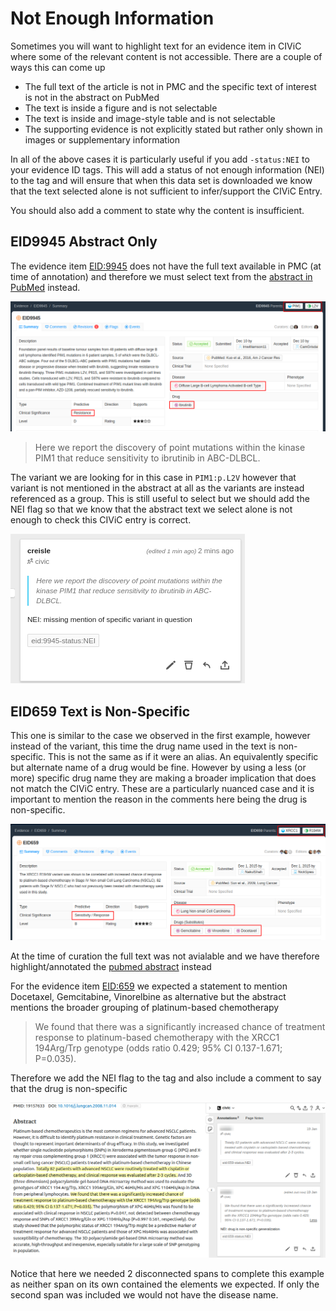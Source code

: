 # Not Enough Information

Sometimes you will want to highlight text for an evidence item in CIViC where some of the relevant content is not accessible. There are a couple of ways this can come up

- The full text of the article is not in PMC and the specific text of interest is not in the abstract on PubMed
- The text is inside a figure and is not selectable
- The text is inside and image-style table and is not selectable
- The supporting evidence is not explicitly stated but rather only shown in images or supplementary information

In all of the above cases it is particularly useful if you add `-status:NEI` to your evidence ID tags. This will add a status of not enough information (NEI) to the tag and will ensure that when this data set is downloaded we know that the text selected alone is not sufficient to infer/support the CIViC Entry.

You should also add a comment to state why the content is insufficient.

## EID9945 Abstract Only

The evidence item [EID:9945](https://civicdb.org/evidence/9945/summary) does not have the full text available in PMC (at time of annotation) and therefore we must select text from the [abstract in PubMed](https://pubmed.ncbi.nlm.nih.gov/27904766) instead.

![eid9945](./../images/civic-EID9945.png)

> Here we report the discovery of point mutations within the kinase PIM1 that reduce sensitivity to ibrutinib in ABC-DLBCL.

The variant we are looking for in this case in `PIM1:p.L2V` however that variant is not mentioned in the abstract at all as the variants are instead referenced as a group. This is still useful to select but we should add the NEI flag so that we know that the abstract text we select alone is not enough to check this CIViC entry is correct.

![eid 9945 nei](../images/civic-EID9945-hyp.png)

## EID659 Text is Non-Specific

This one is similar to the case we observed in the first example, however instead of the variant, this time the drug name used in the text is non-specific. This is not the same as if it were an alias. An equivalently specific but alternate name of a drug would be fine. However by using a less (or more) specific drug name they are making a broader implication that does not match the CIViC entry. These are a particularly nuanced case and it is important to mention the reason in the comments here being the drug is non-specific.

![eid 659 nei](../images/civic-EID659.png)

At the time of curation the full text was not avialable and we have therefore highlight/annotated the [pubmed abstract](https://pubmed.ncbi.nlm.nih.gov/19157633/) instead

For the evidence item [EID:659](https://civicdb.org/evidence/659) we expected a statement to mention Docetaxel, Gemcitabine, Vinorelbine as alternative but the abstract mentions the broader grouping of platinum-based chemotherapy

> We found that there was a significantly increased chance of treatment response to platinum-based chemotherapy with the XRCC1 194Arg/Trp genotype (odds ratio 0.429; 95% CI 0.137-1.671; P=0.035).

Therefore we add the NEI flag to the tag and also include a comment to say that the drug is non-specific

![eid 659 nei](../images/civic-EID659-hyp.png)

Notice that here we needed 2 disconnected spans to complete this example as neither span on its own contained the elements we expected. If only the second span was included we would not have the disease name.
